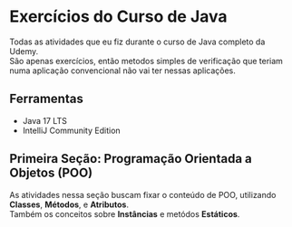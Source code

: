 # Exercícios do Curso de Java
Todas as atividades que eu fiz durante o curso de Java completo da Udemy.  
São apenas exercícios, então metodos simples de verificação que teriam numa aplicação convencional não vai ter nessas aplicações.

## Ferramentas
- Java 17 LTS
- IntelliJ Community Edition

## Primeira Seção: Programação Orientada a Objetos (POO)
As atividades nessa seção buscam fixar o conteúdo de POO, utilizando **Classes**, **Métodos**, e **Atributos**.   
Também os conceitos sobre **Instâncias** e metódos **Estáticos**. 
